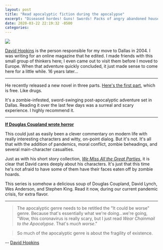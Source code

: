 ```yaml
---
layout: post
title: "Read apocalyptic fiction during the apocalypse"
excerpt: "Diseased hordes! Guns! Swords! Packs of angry abandoned house pets! Overly researched details about horseback riding! Creepy retail outlets! Small towns! Thoughtful commentary about the world we knew! A plot-relevant chicken!"
date: 2020-03-22 22:19:32 -0500
categories: 
---
```


[![]({{site.baseurl}}/assets/2020/03/chainmail.jpg)](https://www.amazon.com/Wear-Chainmail-Apocalypse-Book-Beginning-ebook/dp/B083F5SQHH/)

[David Hopkins](https://thatdavidhopkins.com/) is the person responsible for my move to Dallas in 2004. I was writing for an online magazine that he edited. I made friends with this small group of thinkers here; I even came out to visit them before I moved to Europe. When that adventure quickly concluded, it just made sense to come here for a little while. 16 years later...

---

He recently released a new novel in three parts. [Here's the first part](https://www.amazon.com/Wear-Chainmail-Apocalypse-Book-Beginning-ebook/dp/B083F5SQHH/), which is free. Like drugs.

It's a zombie-infested, sword-swinging post-apocalyptic adventure set in Dallas. Reading it over the last few days was a surreal and scary experience. I highly recommend it.

---

**[If Douglas Coupland wrote horror](https://www.amazon.com/gp/customer-reviews/R69UU7KR20AQ4/ref=cm_cr_dp_d_rvw_ttl?ie=UTF8&ASIN=B083F5SQHH)**

This could just as easily been a clever commentary on modern life with really interesting characters and witty, on-point dialog. But it's not. It's all that with the addition of pandemics, moral conflict, zombie beheadings, and several main-character casualties. 

Just as with his short story collection, _[We Miss All the Great Parties](https://www.amazon.com/gp/product/B00U3YL0JI/ref=dbs_a_def_rwt_bibl_vppi_i4)_, it is clear that David cares deeply about his characters. It's just that this time he's not afraid to have some of them have their faces eaten off by zombie hoards.

This series is somehow a delicious soup of Douglas Coupland, David Lynch, Wes Anderson, and Stephen King. Read it now, during our current pandemic crisis, for extra flavor.

---

>The apocalyptic genre needs to be retitled the "It could be worse" genre. Because that's essentially what we're doing...we're going, "Wow, this coronavirus is really scary, but I just read _Wear Chainmail to the Apocalypse_. That's _much worse_."

>So much of the apocalyptic genre is about the fragility of existence.

-- [David Hopkins](https://youtu.be/-uXrLkjBarA?t=702)
